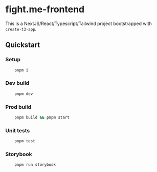 # fight.me-frontend

This is a NextJS/React/Typescript/Tailwind project bootstrapped with `create-t3-app`.

## Quickstart

### Setup

```bash
    pnpm i
```

### Dev build

```bash
    pnpm dev
```

### Prod build

```bash
    pnpm build && pnpm start
```

### Unit tests

```bash
    pnpm test
```

### Storybook

```bash
    pnpm run storybook
```

